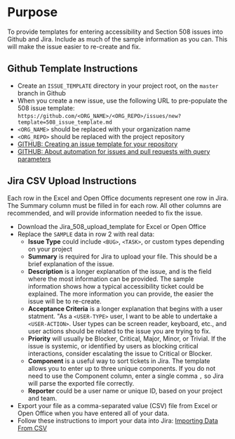 # Purpose

To provide templates for entering accessibility and Section 508 issues into Github and Jira. Include as much of the sample information as you can. This will make the issue easier to re-create and fix.

## Github Template Instructions

* Create an `ISSUE_TEMPLATE` directory in your project root, on the `master` branch in Github
* When you create a new issue, use the following URL to pre-populate the 508 issue template: `https://github.com/<ORG_NAME>/<ORG_REPO>/issues/new?template=508_issue_template.md`
* `<ORG_NAME>` should be replaced with your organization name
* `<ORG_REPO>` should be replaced with the project repository
* [GITHUB: Creating an issue template for your repository](https://help.github.com/articles/creating-an-issue-template-for-your-repository/)
* [GITHUB: About automation for issues and pull requests with query parameters](https://help.github.com/articles/about-automation-for-issues-and-pull-requests-with-query-parameters/)

## Jira CSV Upload Instructions

Each row in the Excel and Open Office documents represent one row in Jira. The Summary column must be filled in for each row. All other columns are recommended, and will provide information needed to fix the issue.

* Download the Jira_508_upload_template for Excel or Open Office
* Replace the `SAMPLE` data in row 2 with real data:
  * **Issue Type** could include `<BUG>`, `<TASK>`, or custom types depending on your project
  * **Summary** is required for Jira to upload your file. This should be a brief explanation of the issue.
  * **Description** is a longer explanation of the issue, and is the field where the most information can be provided. The sample information shows how a typical accessibility ticket could be explained. The more information you can provide, the easier the issue will be to re-create.
  * **Acceptance Criteria** is a longer explanation that begins with a user statment. "As a `<USER-TYPE>` user, I want to be able to undertake a `<USER-ACTION>`. User types can be screen reader, keyboard, etc., and user actions should be related to the issue you are trying to fix.
  * **Priority** will usually be Blocker, Critical, Major, Minor, or Trivial. If the issue is systemic, or identified by users as blocking critical interactions, consider escalating the issue to Critical or Blocker.
  * **Component** is a useful way to sort tickets in Jira. The template allows you to enter up to three unique components. If you do not need to use the Component column, enter a single comma `,` so Jira will parse the exported file correctly.
  * **Reporter** could be a user name or unique ID, based on your project and team.
* Export your file as a comma-separated value (CSV) file from Excel or Open Office when you have entered all of your data.
* Follow these instructions to import your data into Jira: [Importing Data From CSV](https://confluence.atlassian.com/adminjiracloud/importing-data-from-csv-776636762.html#ImportingdatafromCSV-jirafieldtips)
